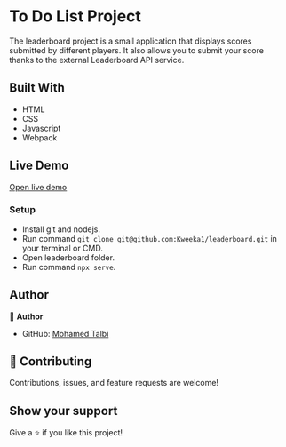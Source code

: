 # To Do List Project

The leaderboard project is a small application that displays scores submitted by different players. It also allows you to submit your score thanks to the external Leaderboard API service.

## Built With

- HTML
- CSS
- Javascript
- Webpack

## Live Demo

[Open live demo](https://kweeka1.github.io/leaderboard/dist/)

### Setup
- Install git and nodejs.
- Run command `git clone git@github.com:Kweeka1/leaderboard.git` in your terminal or CMD.
- Open leaderboard folder.
- Run command `npx serve`.


## Author

👤 **Author**

- GitHub: [Mohamed Talbi](https://github.com/Kweeka1)


## 🤝 Contributing

Contributions, issues, and feature requests are welcome!


## Show your support

Give a ⭐️ if you like this project!